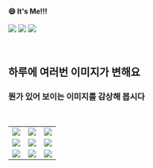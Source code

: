 <!--
#### 📫 How to reach me?
<a href="mailto:thquddnr123@gmail.com">
    <img 
        src="https://img.shields.io/badge/Gmail-d14836?style=flat-square&logo=Gmail&logoColor=white&link=mailto:thquddnr123@gmail.com"
        style="height : auto; margin-left : 60px; margin-right : 60px;"/>
</a>
-->
#### 😄 It's Me!!!

<a href="https://cybecho.notion.site/SBU-s-Archives-854ccd3338c2456a867956f26143998a" target="_blank"><img src="https://img.shields.io/badge/Portfolio-303030?style=for-the-badge&logo=Notion&logoColor=white"/></a>
<a href="https://www.instagram.com/junk_warrior_vintage/" target="_blank"><img src="https://img.shields.io/badge/@junk_warrir_vintage-E4405F?style=for-the-badge&logo=Instagram&logoColor=white"/></a>
<a href="https://www.behance.net/thquddnr125654" target="_blank"><img src="https://img.shields.io/badge/Behance-1769FF?style=for-the-badge&logo=Behance&logoColor=white"/></a>

</br>

## 하루에 여러번 이미지가 변해요
### 뭔가 있어 보이는 이미지를 감상해 봅시다

<!--
마크업 바로보기 사이트
https://dillinger.io/ 
-->
  <br/> <table>
<tr>
<td><a href='https://kimjongillookingatthings.tumblr.com/'><img src='https://www.random-art.org/img/large/436998.jpg'></a></td>
<td><a href='https://longdogechallenge.com/'><img src='https://www.random-art.org/img/large/437055.jpg'></a></td>
<td><a href='https://pointerpointer.com/'><img src='https://www.random-art.org/img/large/437013.jpg'></a></td>
</tr>
<tr>
<td><a href='http://www.omglasergunspewpewpew.com/'><img src='https://www.random-art.org/img/large/437046.jpg'></a></td>
<td><a href='https://binarypiano.com/'><img src='https://www.random-art.org/img/large/437049.jpg'></a></td>
<td><a href='https://www.omfgdogs.com/#'><img src='https://www.random-art.org/img/large/437025.jpg'></a></td>
</tr>
<tr>
<td><a href='https://img.theqoo.net/img/rjIus.jpg'><img src='https://www.random-art.org/img/large/437018.jpg'></a></td>
<td><a href='https://name.ho9.me/'><img src='https://www.random-art.org/img/large/436987.jpg'></a></td>
<td><a href='https://www.cameronsworld.net'><img src='https://www.random-art.org/img/large/437079.jpg'></a></td>
</tr>
</table>
